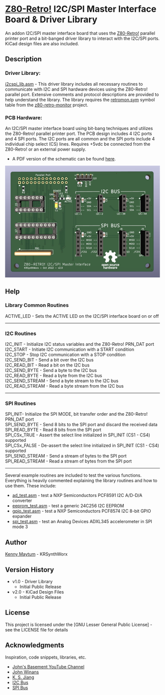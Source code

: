 # [Z80-Retro!](https://github.com/johnwinans/2063-Z80) I2C/SPI Master Interface Board & Driver Library

An addon I2C/SPI master interface board that uses the [Z80-Retro!](https://github.com/johnwinans/2063-Z80)
parallel printer port and a bit-banged driver library to interact
with the I2C/SPI ports. KiCad design files are also included.

## Description

### Driver Library:
[i2cspi_lib.asm](src/i2cspi_lib.asm) -
This driver library includes all necessary routines to communicate with I2C and SPI hardware devices
using the Z80-Retro! parallel port. Extensive comments and protocol descriptions are provided
to help understand the library. The library requires the [retromon.sym](https://github.com/KRSynthWorx/z80-retro-monitor/src/retromon.sym)
symbol table from the [z80-retro-monitor](https://github.com/KRSynthWorx/z80-retro-monitor) project.

### PCB Hardware:
An I2C/SPI master interface board using bit-bang techniques and utilizes the Z80-Retro!
parallel printer port. The PCB design includes 4 I2C ports and 4 SPI ports. The I2C
ports are all common and the SPI ports include 4 individual chip select (CS) lines.
Requires +5vdc be connected from the Z80-Retro! or an external power supply.

* A PDF version of the schematic can be found [here](kicad/i2c-adapter-schematic.pdf).

![PC Board Image](kicad/i2c-adapter-pcb.png "I2C/SPI Master Interface Board")

## Help

### Library Common Routines

ACTIVE_LED - Sets the ACTIVE LED on the I2C/SPI interface board on or off  

---

### I2C Routines

I2C_INIT - Initialize I2C status variables and the Z80-Retro! PRN_DAT port  
I2C_START - Initiate I2C communication with a START condition  
I2C_STOP - Stop I2C communication with a STOP condition  
I2C_SEND_BIT - Send a bit over the I2C bus  
I2C_READ_BIT - Read a bit on the I2C bus  
I2C_SEND_BYTE - Send a byte to the I2C bus  
I2C_READ_BYTE - Read a byte from the I2C bus  
I2C_SEND_STREAM - Send a byte stream to the I2C bus  
I2C_READ_STREAM - Read a byte stream from the I2C bus  

---

### SPI Routines

SPI_INIT- Initialize the SPI MODE, bit transfer order and the Z80-Retro! PRN_DAT port  
SPI_SEND_BYTE - Send 8 bits to the SPI port and discard the received data  
SPI_READ_BYTE - Read 8 bits from the SPI port  
SPI_CSx_TRUE - Assert the select line initialized in SPI_INIT (CS1 - CS4) supported  
SPI_CSx_FALSE - De-assert the select line initialized in SPI_INIT (CS1 - CS4) supported  
SPI_SEND_STREAM - Send a stream of bytes to the SPI port  
SPI_READ_STREAM - Read a stream of bytes from the SPI port  

---

Several example routines are included to test the various functions. Everything is heavily
commented explaining the library routines and how to use them. These include:
- [ad_test.asm](src/ad_test.asm) - test a NXP Semiconductors PCF8591 I2C A/D-D/A converter
- [eeprom_test.asm](src/eeprom_test.asm) - test a generic 24C256 I2C EEPROM
- [gpio_test.asm](src/gpio_test.asm) - test a NXP Semiconductors PCF8574 I2C 8-bit GPIO expander
- [spi_test.asm](src/spi_test.asm) - test an Analog Devices ADXL345 accelerometer in SPI mode 3

## Author

[Kenny Maytum](mailto:ken_m@comcast.net) - KRSynthWorx

## Version History

* v1.0 - Driver Library
	* Initial Public Release
* v2.0 - KiCad Design Files
	* Initial Public Release

## License

This project is licensed under the [GNU Lesser General Public License] - see the LICENSE file for details

## Acknowledgments

Inspiration, code snippets, libraries, etc.
* [John's Basement YouTube Channel](https://www.youtube.com/c/JohnsBasement)
* [John Winans](https://github.com/johnwinans)
* [K. S. Jiang](https://github.com/ksjiang/bb85)
* [I2C Bus](https://i2c-bus.org)
* [SPI Bus](https://www.corelis.com/education/tutorials/spi-tutorial)